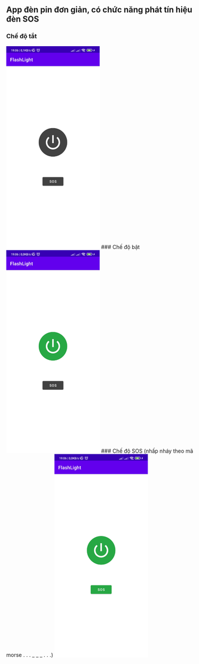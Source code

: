 ## App đèn pin đơn giản, có chức năng phát tín hiệu đèn SOS
### Chế độ tắt
<img src="screenshot/sc0.jpg" width="250px">
### Chế độ bật
<img src="screenshot/sc1.jpg" width="250px">
### Chế độ SOS (nhấp nháy theo mã morse . . . _ _ _ . . .)
<img src="screenshot/sc2.jpg" width="250px">
